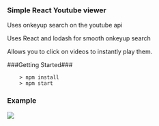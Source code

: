 ### Simple React Youtube viewer

Uses onkeyup search on the youtube api

Uses React and lodash for smooth onkeyup search

Allows you to click on videos to instantly play them.

###Getting Started###

```
	> npm install
	> npm start
```

### Example

![](youtubeViewer.gif)